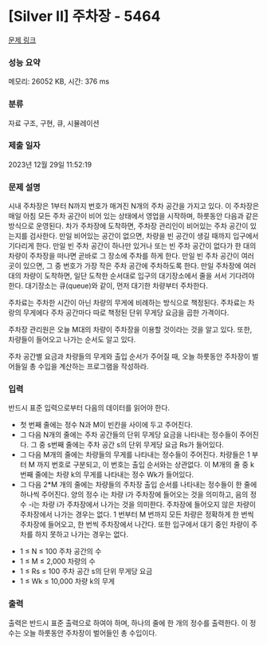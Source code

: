 # [Silver II] 주차장 - 5464 

[문제 링크](https://www.acmicpc.net/problem/5464) 

### 성능 요약

메모리: 26052 KB, 시간: 376 ms

### 분류

자료 구조, 구현, 큐, 시뮬레이션

### 제출 일자

2023년 12월 29일 11:52:19

### 문제 설명

<p>시내 주차장은 1부터 N까지 번호가 매겨진 N개의 주차 공간을 가지고 있다. 이 주차장은 매일 아침 모든 주차 공간이 비어 있는 상태에서 영업을 시작하며, 하룻동안 다음과 같은 방식으로 운영된다. 차가 주차장에 도착하면, 주차장 관리인이 비어있는 주차 공간이 있는지를 검사한다. 만일 비어있는 공간이 없으면, 차량을 빈 공간이 생길 때까지 입구에서 기다리게 한다. 만일 빈 주차 공간이 하나만 있거나 또는 빈 주차 공간이 없다가 한 대의 차량이 주차장을 떠나면 곧바로 그 장소에 주차를 하게 한다. 만일 빈 주차 공간이 여러 곳이 있으면, 그 중 번호가 가장 작은 주차 공간에 주차하도록 한다. 만일 주차장에 여러 대의 차량이 도착하면, 일단 도착한 순서대로 입구의 대기장소에서 줄을 서서 기다려야 한다. 대기장소는 큐(queue)와 같이, 먼저 대기한 차량부터 주차한다.</p>

<p>주차료는 주차한 시간이 아닌 차량의 무게에 비례하는 방식으로 책정된다. 주차료는 차랑의 무게에다 주차 공간마다 따로 책정된 단위 무게당 요금을 곱한 가격이다.</p>

<p>주차장 관리원은 오늘 M대의 차량이 주차장을 이용할 것이라는 것을 알고 있다. 또한, 차량들이 들어오고 나가는 순서도 알고 있다.</p>

<p>주차 공간별 요금과 차량들의 무게와 출입 순서가 주어질 때, 오늘 하룻동안 주차장이 벌어들일 총 수입을 계산하는 프로그램을 작성하라.</p>

### 입력 

 <p>반드시 표준 입력으로부터 다음의 데이터를 읽어야 한다.</p>

<ul>
	<li>첫 번째 줄에는 정수 N과 M이 빈칸을 사이에 두고 주어진다.</li>
	<li>그 다음 N개의 줄에는 주차 공간들의 단위 무게당 요금을 나타내는 정수들이 주어진다. 그 중 s번째 줄에는 주차 공간 s의 단위 무게당 요금 Rs가 들어있다.</li>
	<li>그 다음 M개의 줄에는 차량들의 무게를 나타내는 정수들이 주어진다. 차량들은 1 부터 M 까지 번호로 구분되고, 이 번호는 출입 순서와는 상관없다. 이 M개의 줄 중 k번째 줄에는 차량 k의 무게를 나타내는 정수 Wk가 들어있다.</li>
	<li>그 다음 2*M 개의 줄에는 차량들의 주차장 출입 순서를 나타내는 정수들이 한 줄에 하나씩 주어진다. 양의 정수 i는 차량 i가 주차장에 들어오는 것을 의미하고, 음의 정수 -i는 차량 i가 주차장에서 나가는 것을 의미한다. 주차장에 들어오지 않은 차량이 주차장에서 나가는 경우는 없다. 1 번부터 M 번까지 모든 차량은 정확하게 한 번씩 주차장에 들어오고, 한 번씩 주차장에서 나간다. 또한 입구에서 대기 중인 차량이 주차를 하지 못하고 나가는 경우는 없다.</li>
</ul>

<ul>
	<li>1 ≤ N ≤ 100 주차 공간의 수</li>
	<li>1 ≤ M ≤ 2,000 차량의 수</li>
	<li>1 ≤ Rs ≤ 100 주차 공간 s의 단위 무게당 요금</li>
	<li>1 ≤ Wk ≤ 10,000 차량 k의 무게</li>
</ul>

### 출력 

 <p>출력은 반드시 표준 출력으로 하여야 하며, 하나의 줄에 한 개의 정수를 출력한다. 이 정수는 오늘 하룻동안 주차장이 벌어들인 총 수입이다.</p>

